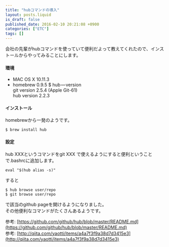 ```yaml
---
title: "hubコマンドの導入"
layout: posts.liquid
is_draft: false
published_date: 2016-02-10 20:21:08 +0900
categories: ["ETC"]
tags: []
---
```


会社の先輩がhubコマンドを使っていて便利だよって教えてくれたので、インストールからやってみることにします。

#### 環境
- MAC OS X 10.11.3
- homebrew 0.9.5
$ hub — version  
git version 2.5.4 (Apple Git-61)  
hub version 2.2.3

#### インストール
homebrewから一発のようです。

    $ brew install hub

#### 設定
hub XXXというコマンドをgit XXX で使えるようにすると便利ということで.bashrcに追加します。

    eval "$(hub alias -s)"

すると

    $ hub browse user/repo
    $ git browse user/repo

で該当のgithub pageを開けるようになりました。  
その他便利なコマンドがたくさんあるようです。

参考: [https://github.com/github/hub/blob/master/README.md](https://github.com/github/hub/blob/master/README.md)  
参考: [http://qiita.com/yaotti/items/a4a7f3f9a38d7d3415e3](http://qiita.com/yaotti/items/a4a7f3f9a38d7d3415e3)


